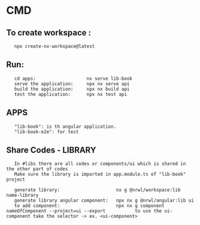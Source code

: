 # CMD
## To create workspace :
       npx create-nx-workspace@latest
## Run:
       cd apps:                   nx serve lib-book
       serve the application:     npx nx serve api
       build the application:     npx nx build api
       test the application:      npx nx test api



## APPS
       "lib-book": is th angular application.
       "lib-book-e2e": for test


## Share Codes - LIBRARY
       In #libs there are all codes or components/ui which is shared in the other part of codes
       Make sure the library is imported in app.module.ts of "lib-book" project

       generate library:                     nx g @nrwl/workspace:lib name-library
       generate library angular component:   npx nx g @nrwl/angular:lib ui
       to add component:                     npx nx g component nameOfComponent --project=ui --export           to use the ui-component take the selector -> ex. <ui-component>


